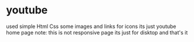 # youtube
used simple Html Css 
some images and links for icons
its just youtube home page 
note: this is not responsive page its just for disktop and that's it
